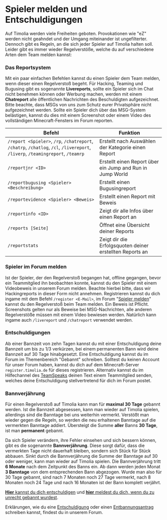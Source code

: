 # Spieler melden und Entschuldigungen
Auf Timolia werden viele Freiheiten geboten. Provokationen wie "eZ" werden nicht geahndet und der Umgang miteinander ist ungefilterter.
Dennoch gibt es Regeln, an die sich jeder Spieler auf Timolia halten soll. Leider gibt es immer wieder Regelverstöße, welche du auf verschiedene
Arten dem Team melden kannst:

### Das Reportsystem
Mit ein paar einfachen Befehlen kannst du einen Spieler dem Team melden, wenn dieser einen Regelverstoß begeht. Für Hacking, Teaming und
Bugusing gibt es sogenannte <strong>Livereports</strong>, sollte ein Spieler sich im Chat nicht benehmen können oder Werbung machen, werden mit einem
<strong>Chatreport</strong> alle öffentlichen Nachrichten des Beschuldigten aufgezeichnet. Bitte beachte, dass MSGs von uns zum Schutz eurer Privatsphäre
nicht aufgezeichnet werden. Sollte ein Spieler dich über das MSG-System belästigen, kannst du dies mit einem Screenshot oder einem Video des vollständigen
Minecraft-Fensters im Forum reporten.

| Befehl | Funktion |
| ------ | -------- |
| `/report <Spieler>`, `/rp`, `/chatreport`, `/chatrp`, `/chatlog`, `/cl`, `/livereport`, `/liverp`, `/teamingreport`, `/teamrp` | Erstellt nach Auswählen der Kategorie einen Report |
| `/reportjnr <ID>`               | Erstellt einen Report über ein Jump and Run in Jump World |
| `/reportbugusing <Spieler> <Beschreibung>` | Erstellt einen Bugusingreport |
| `/reportevidence <Spieler> <Beweis>` | Erstellt einen Report mit Beweis |
| `/reportinfo <ID>`              | Zeigt dir alle Infos über einen Report an |
| `/reports [Seite]`              | Öffnet eine Übersicht deiner Reports |
| `/reportstats`                  | Zeigt dir die Erfolgsquoten deiner erstellten Reports an |

### Spieler im Forum melden
Ist der Spieler, der den Regelverstoß begangen hat, offline gegangen, bevor ein Teammitglied ihn beobachten konnte, kannst du den Spieler mit einem Videobeweis in unserem Forum melden. Beachte hierbei bitte, dass wir Hackingreports in dieser Form nicht annehmen.
Registrieren kannst du dich ingame mit dem Befehl `/register <E-Mail>`, im Forum "[Spieler melden](https://forum.timolia.de/forums/spieler-melden.47/)" kannst du den Regelverstoß beim Team melden. Ein Beweis ist Pflicht. Screenshots gelten
nur als Beweise bei MSG-Nachrichten, alle anderen Regelverstöße müssen mit einem Video bewiesen werden. Natürlich kann ingame auch `/livereport` und `/chatreport` verwendet werden. 

### Entschuldigungen
Ab einer Bannzeit von zehn Tagen kannst du mit einer Entschuldigung deine Bannzeit um bis zu 1/3 verkürzen, bei einem permanenten Bann wird deine 
Bannzeit auf 30 Tage hinabgesetzt. Eine Entschuldigung kannst du im Forum im Themenbereich "Gebannt" schreiben.
Solltest du keinen Account für unser Forum haben, kannst du dich auf dem Minecraft-Server `register.timolia.de` für dieses registrieren.
Alternativ kannst du im Hilfechannel des [TeamSpeaks](/teamspeak/) deinen Text einem Teammitglied senden, welches deine Entschuldigung stellvertretend für dich im Forum postet.

### Bannverjährung
Für einen Regelverstoß auf Timolia kann man für <strong>maximal 30 Tage</strong> gebannt werden. Ist die Bannzeit abgesessen, kann man wieder auf Timolia spielen, 
allerdings sind die Banntage bei uns weiterhin vermerkt. Verstößt man wieder gegen die Regeln, so werden die neu erhaltenen Banntage auf die vermerkten Banntage addiert. 
Übersteigt die Summe <strong>aller</strong> Banns <strong>30 Tage</strong>, ist man <strong>permanent</strong> gebannt.

Da sich Spieler verändern, ihre Fehler einsehen und sich bessern können, gibt es die sogenannte <strong>Bannverjährung</strong>. Diese sorgt dafür, dass die vermerkten Tage nicht dauerhaft bleiben, sondern sich Stück für Stück abbauen. Sinkt durch die Bannverjährung die Summe der Banntage auf 30 oder weniger, kann man wieder auf Timolia spielen.
Die Bannverjährung tritt <strong>6 Monate</strong> nach dem Zeitpunkt des Banns ein. Ab dann werden jeden Monat <strong>3 Banntage</strong> von dem entsprechenden Bann abgezogen.
Wurde man also für 30 Tage gebannt, sind nach 7 Monaten noch 27 Tage vermerkt, nach 8 Monaten noch 24 Tage und nach 16 Monaten ist der Bann komplett verjährt.

[**Hier** kannst du dich entschuldigen](https://forum.timolia.de/forums/entschuldigungen.49/) und [**hier** meldest du dich, wenn du zu unrecht gebannt wurdest](https://forum.timolia.de/forums/zu-unrecht-gebannt.122/).

Erklärungen, wie du eine [Entschuldigung](https://forum.timolia.de/threads/einen-entbannungsantrag-schreiben.21927/#post-77036) oder
einen [Entbannungsantrag](https://forum.timolia.de/threads/einen-entbannungsantrag-schreiben.21927/#post-77037) schreiben kannst, findest du in unserem Forum.